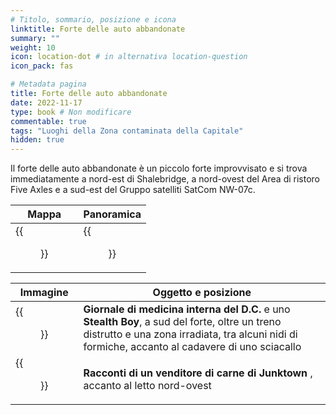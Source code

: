 ```yaml
---
# Titolo, sommario, posizione e icona
linktitle: Forte delle auto abbandonate
summary: ""
weight: 10
icon: location-dot # in alternativa location-question
icon_pack: fas

# Metadata pagina
title: Forte delle auto abbandonate
date: 2022-11-17
type: book # Non modificare
commentable: true
tags: "Luoghi della Zona contaminata della Capitale"
hidden: true
---
```





Il forte delle auto abbandonate è un piccolo forte improvvisato e si trova immediatamente a nord-est di Shalebridge, a nord-ovest del Area di ristoro Five Axles e a sud-est del Gruppo satelliti SatCom NW-07c.

| Mappa                                          | Panoramica                                 |
| ---------------------------------------------- | ------------------------------------------ |
| {{<figure src="fo3/Abandoned_Car_Fort_loc.webp">}} | {{<figure src="fo3/Abandoned_Car_Fort.webp">}} |

| Immagine                                                                    | Oggetto e posizione                                                                                                                                                                                |
| --------------------------------------------------------------------------- | -------------------------------------------------------------------------------------------------------------------------------------------------------------------------------------------------- |
| {{<figure src="fo3/D.C._Journal_of_Internal_Medicine_acf.webp">}}               | **Giornale di medicina interna del D.C.** e uno **Stealth Boy**, a sud del forte, oltre un treno distrutto e una zona irradiata, tra alcuni nidi di formiche, accanto al cadavere di uno sciacallo |
| {{<figure src="fo3/Abandoned_car_fort_Tales_of_a_Junktown_Jerky_Vendor.webp">}} | **Racconti di un venditore di carne di Junktown** , accanto al letto nord-ovest                                                                                                                    |


